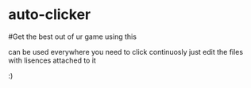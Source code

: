 # auto-clicker

#Get the best out of ur game using this

can be used everywhere you need to click continuosly
just edit the files with lisences attached to it

:)
